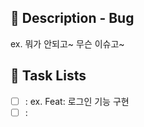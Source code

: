 ## 📝 Description - Bug

ex. 뭐가 안되고~ 무슨 이슈고~

## 📌 Task Lists

-   [ ] : ex. Feat: 로그인 기능 구현
-   [ ] :
